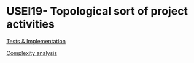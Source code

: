 # USEI19- Topological sort of project activities


[Tests & Implementation](04.tests-and-implementation/Readme.md)

[Complexity analysis](05.complexity-analysis/Readme.md)